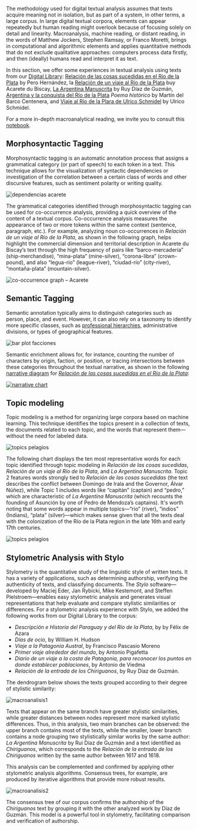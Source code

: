 The methodology used for digital textual analysis assumes that texts acquire meaning not in isolation, but as part of a system, in other terms, a large corpus. In large digital textual corpora, elements can appear repeatedly but human reading might overlook because of focusing solely on detail and linearity. Macroanalysis, machine reading, or distant reading, in the words of Matthew Jockers, Stephen Ramsay, or Franco Moretti, brings in computational and algorithmic elements and applies quantitative methods that do not exclude qualitative approaches: computers process data firstly, and then (ideally) humans read and interpret it as text.

In this section, we offer some experiences in textual analysis using texts from our [Digital Library]({{site.baseurl}}/bibliotecadigital.md): [Relación de las cosas sucedidas en el Río de la Plata](pero-site) by Pero Hernández, la [Relación de un viaje al Río de la Plata](acarete-site) buy Acarete du Biscay, [La Argentina Manuscrita](ruy-diaz-site) by Ruy Díaz de Guzmán, [Argentina y la conquista del Río de la Plata](centenera-site) *Poema histórico* by Martín del Barco Centenera, and [Viaje al Río de la Plara de Ulrico Schmidel](ulrich-site) by Ulrico Schmidel.

For a more in-depth macroanalytical reading, we invite you to consult this [notebook](https://colab.research.google.com/drive/1l487LB-PUqgs24DFqSTq2tPZ0OrTUbHB?usp=sharing).

## Morphosyntactic Tagging

Morphosyntactic tagging is an automatic annotation process that assigns a grammatical category (or part of speech) to each token in a text. This technique allows for the visualization of syntactic dependencies or investigation of the correlation between a certain class of words and other discursive features, such as sentiment polarity or writing quality.

![dependencias acarete](/assets/img/explora/dependencias-dubiscay.png)

The grammatical categories identified through morphosyntactic tagging can be used for co-occurrence analysis, providing a quick overview of the content of a textual corpus. Co-occurrence analysis measures the appearance of two or more tokens within the same context (sentence, paragraph, etc.). For example, analyzing noun co-occurrences in *Relación de un viaje al Río de la Plata*, as shown in the following graph, helps highlight the commercial dimension and territorial description in Acarete du Biscay’s text through the high frequency of pairs like “barco-mercadería” (ship-merchandise), “mina-plata” (mine-silver), “corona-libra” (crown-pound), and also “legua-río” (league-river), “ciudad-río” (city-river), “montaña-plata” (mountain-silver).

![co-occurrence graph – Acarete](/assets/img/explora/cooc_sust_sust_dubiscay.png)


## Semantic Tagging

Semantic annotation typically aims to distinguish categories such as person, place, and event. However, it can also rely on a taxonomy to identify more specific classes, such as [professional hierarchies](https://github.com/hdcaicyt/Relacion-de-las-cosas-sucedidas/blob/master/assets/taxonomia-personajes-pero-hernandez.pdf), administrative divisions, or types of geographical features. 

![bar plot facciones](/assets/img/explora/conteo_personajes_categ.png)

Semantic enrichment allows for, for instance, counting the number of characters by origin, faction, or position, or tracing intersections between these categories throughout the textual narrative, as shown in the following [narrative diagram](http://hdlab.space/Relacion-de-las-cosas-sucedidas/narrative-chart/) for [_Relación de las cosas sucedidas en el Río de la Plata_](http://hdlab.space/Relacion-de-las-cosas-sucedidas/):

<a href="http://hdlab.space/Relacion-de-las-cosas-sucedidas/narrative-chart/" target="_blank"><img src="http://hdlab.space/Relacion-de-las-cosas-sucedidas/assets/img/narrative-chart.png" alt="narrative chart"></a>


## Topic modeling

Topic modeling is a method for organizing large corpora based on machine learning. This technique identifies the topics present in a collection of texts, the documents related to each topic, and the words that represent them—without the need for labeled data.

![topics pelagios](/assets/img/explora/topic_texts_pelagios.png)

The following chart displays the ten most representative words for each topic identified through topic modeling in _Relación de las cosas sucedidas_, _Relación de un viaje al Río de la Plata_, and _La Argentina Manuscrita_. Topic 2 features words strongly tied to _Relación de las cosas sucedidas_ (the text describes the conflict between Domingo de Irala and the Governor, Álvar Núñez), while Topic 1 includes words like “capitán” (captain) and “pedro,” which are characteristic of _La Argentina Manuscrita_ (which recounts the founding of Asunción by one of Pedro de Mendoza’s captains). It's worth noting that some words appear in multiple topics—“río” (river), “indios” (Indians), “plata” (silver)—which makes sense given that all the texts deal with the colonization of the Río de la Plata region in the late 16th and early 17th centuries.

![topics pelagios](/assets/img/explora/topic_words_pelagios.png)


## Stylometric Analysis with Stylo

Stylometry is the quantitative study of the linguistic style of written texts. It has a variety of applications, such as determining authorship, verifying the authenticity of texts, and classifying documents. The *Stylo* software—developed by Maciej Eder, Jan Rybicki, Mike Kestemont, and Steffen Pielstroem—enables easy stylometric analysis and generates visual representations that help evaluate and compare stylistic similarities or differences.
For a stylometric analysis experience with Stylo, we added the following works from our Digital Library to the corpus:

* _Descripción e Historia del Paraguay y del Río de la Plata_, by by Félix de Azara
* _Días de ocio_, by William H. Hudson
* _Viaje a la Patagonia Austral_, by Francisco Pascasio Moreno
* _Primer viaje alrededor del mundo_, by Antonio Pigafetta
* _Diario de un viaje a la costa de Patagonia, para reconocer los puntos en donde establecer poblaciones_, by Antonio de Viedma
* _Relación de la entrada de los Chiriguanos_, by Ruy Díaz de Guzmán.

The dendrogram below shows the texts grouped according to their degree of stylistic similarity:

![macroanalisis1](/assets/img/explora/macroanalisis-ngram-eder-delta.png)

Texts that appear on the same branch have greater stylistic similarities, while greater distances between nodes represent more marked stylistic differences. Thus, in this analysis, two main branches can be observed: the upper branch contains most of the texts, while the smaller, lower branch contains a node grouping two stylistically similar works by the same author: _La Argentina Manuscrita_ by Rui Díaz de Guzmán and a text identified as _Chiriguanos_, which corresponds to the *Relación de la entrada de los Chiriguanos* written by the same author between 1617 and 1618.

This analysis can be complemented and confirmed by applying other stylometric analysis algorithms. Consensus trees, for example, are produced by iterative algorithms that provide more robust results.

![macroanalisis2](/assets/img/explora/macroanalisis-consensus-tree.png)

The consensus tree of our corpus confirms the authorship of the *Chiriguanos* text by grouping it with the other analyzed work by Díaz de Guzmán. This model is a powerful tool in stylometry, facilitating comparison and verification of authorship.

[pero-site]: https://hdlab.space/Relacion-de-las-cosas-sucedidas
[acarete-site]: https://hdlab.space/Relacion-de-un-viaje
[ruy-diaz-site]: https://hdlab.space/La-Argentina-Manuscrita/
[centenera-site]: https://hdlab.space/argentina-y-conquista-del-rio-de-la-plata/
[ulrich-site]: https://hdlab.space/viaje-al-rio-de-la-plata/
